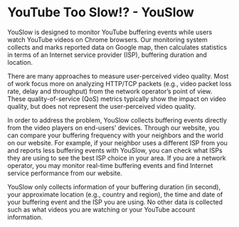 YouTube Too Slow!? - YouSlow
=======

YouSlow is designed to monitor YouTube buffering events while users watch YouTube videos on Chrome browsers. Our monitoring system collects and marks reported data on Google map, then calculates statistics in terms of an Internet service provider (ISP), buffering duration and location.

There are many approaches to measure user-perceived video quality. Most of work focus more on analyzing HTTP/TCP packets (e.g., video packet loss rate, delay and throughput) from the network operator’s point of view. These quality-of-service (QoS) metrics typically show the impact on video quality, but does not represent the user-perceived video quality.

In order to address the problem, YouSlow collects buffering events directly from the video players on end-users’ devices. Through our website, you can compare your buffering frequency with your neighbors and the world on our website. For example, if your neighbor uses a different ISP from you and reports less buffering events with YouSlow, you can check what ISPs they are using to see the best ISP choice in your area. If you are a network operator, you may monitor real-time buffering events and find Internet service performance from our website.

YouSlow only collects information of your buffering duration (in second), your approximate location (e.g., country and region), the time and date of your buffering event and the ISP you are using. No other data is collected such as what videos you are watching or your YouTube account information.
